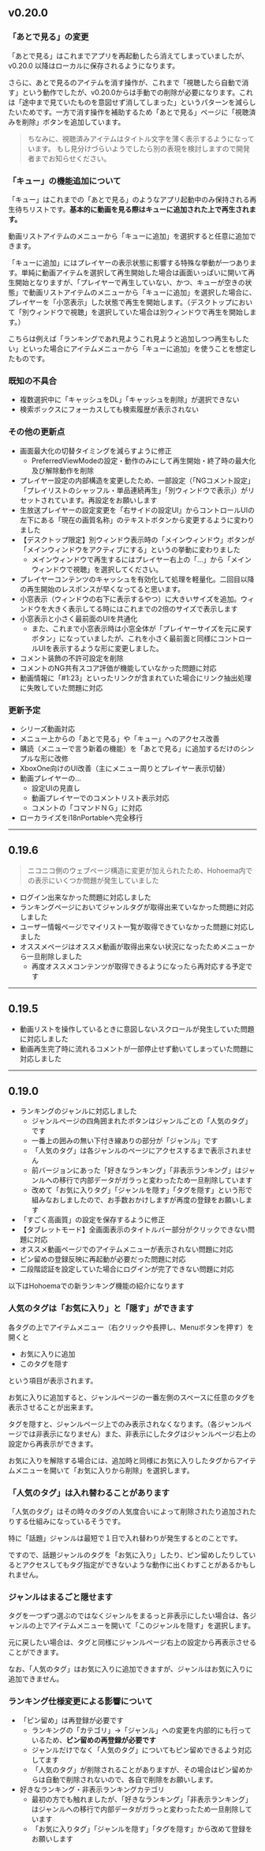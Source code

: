 ﻿## v0.20.0

### 「あとで見る」の変更

「あとで見る」はこれまでアプリを再起動したら消えてしまっていましたが、v0.20.0 以降はローカルに保存されるようになります。

さらに、あとで見るのアイテムを消す操作が、これまで「視聴したら自動で消す」という動作でしたが、v0.20.0からは手動での削除が必要になります。これは「途中まで見ていたものを意図せず消してしまった」というパターンを減らしたいためです。一方で消す操作を補助するため「あとで見る」ページに「視聴済みを削除」ボタンを追加しています。

> ちなみに、視聴済みアイテムはタイトル文字を薄く表示するようになっています。
> もし見分けづらいようでしたら別の表現を検討しますので開発者までお知らせください。

### 「キュー」の機能追加について

「キュー」はこれまでの「あとで見る」のようなアプリ起動中のみ保持される再生待ちリストです。**基本的に動画を見る際はキューに追加された上で再生されます。**

動画リストアイテムのメニューから「キューに追加」を選択すると任意に追加できます。

「キューに追加」にはプレイヤーの表示状態に影響する特殊な挙動が一つあります。単純に動画アイテムを選択して再生開始した場合は画面いっぱいに開いて再生開始となりますが、「プレイヤーで再生していない、かつ、キューが空きの状態」で動画リストアイテムのメニューから「キューに追加」を選択した場合に、プレイヤーを「小窓表示」した状態で再生を開始します。（デスクトップにおいて「別ウィンドウで視聴」を選択していた場合は別ウィンドウで再生を開始します。）

こちらは例えば「ランキングであれ見ようこれ見ようと追加しつつ再生もしたい」といった場合にアイテムメニューから「キューに追加」を使うことを想定したものです。

### 既知の不具合

* 複数選択中に「キャッシュをDL」「キャッシュを削除」が選択できない
* 検索ボックスにフォーカスしても検索履歴が表示されない


### その他の更新点

* 画面最大化の切替タイミングを減らすように修正
  * PreferredViewModeの設定・動作のみにして再生開始・終了時の最大化及び解除動作を削除
* プレイヤー設定の内部構造を変更したため、一部設定（「NGコメント設定」「プレイリストのシャッフル・単品連続再生」「別ウィンドウで表示」）がリセットされています。再設定をお願いします
* 生放送プレイヤーの設定変更を「右サイドの設定UI」からコントロールUIの左下にある「現在の画質名称」のテキストボタンから変更するように変わりました
* 【デスクトップ限定】別ウィンドウ表示時の「メインウィンドウ」ボタンが「メインウィンドウをアクティブにする」というの挙動に変わりました
  * メインウィンドウで再生するにはプレイヤー右上の「…」から「メインウィンドウで視聴」を選択してください。
* プレイヤーコンテンツのキャッシュを有効化して処理を軽量化。二回目以降の再生開始のレスポンスが早くなってると思います。
* 小窓表示（ウィンドウの右下に表示するやつ）に大きいサイズを追加。ウィンドウを大きく表示してる時にはこれまでの2倍のサイズで表示します
* 小窓表示と小さく最前面のUIを共通化
  * また、これまで小窓表示時は小窓全体が「プレイヤーサイズを元に戻すボタン」になっていましたが、これを小さく最前面と同様にコントロールUIを表示するような形に変更しました。
* コメント装飾の不許可設定を削除
* コメントのNG共有スコア評価が機能していなかった問題に対応
* 動画情報に「#1:23」といったリンクが含まれていた場合にリンク抽出処理に失敗していた問題に対応

### 更新予定

* シリーズ動画対応
* メニュー上からの「あとで見る」や「キュー」へのアクセス改善
* 購読（メニューで言う新着の機能）を「あとで見る」に追加するだけのシンプルな形に改修
* XboxOne向けのUI改善（主にメニュー周りとプレイヤー表示切替）
* 動画プレイヤーの…
  * 設定UIの見直し
  * 動画プレイヤーでのコメントリスト表示対応
  * コメントの「コマンドＮＧ」に対応
* ローカライズをi18nPortableへ完全移行

------

## 0.19.6

> ニコニコ側のウェブページ構造に変更が加えられたため、Hohoema内での表示にいくつか問題が発生していました

* ログイン出来なかった問題に対応しました
* ランキングページにおいてジャンルタグが取得出来ていなかった問題に対応しました
* ユーザー情報ページでマイリスト一覧が取得できていなかった問題に対応しました
* オススメページはオススメ動画が取得出来ない状況になったためメニューから一旦削除しました
  * 再度オススメコンテンツが取得できるようになったら再対応する予定です

----

## 0.19.5

* 動画リストを操作しているときに意図しないスクロールが発生していた問題に対応しました
* 動画再生完了時に流れるコメントが一部停止せず動いてしまっていた問題に対応しました

------

## 0.19.0

* ランキングのジャンルに対応しました
  * ジャンルページの四角囲まれたボタンはジャンルごとの「人気のタグ」です
  * 一番上の囲みの無い下付き線ありの部分が「ジャンル」です
  * 「人気のタグ」は各ジャンルのページにアクセスするまで表示されません
  * 前バージョンにあった「好きなランキング」「非表示ランキング」はジャンルへの移行で内部データがガラっと変わったため一旦削除しています
  * 改めて「お気に入りタグ」「ジャンルを隠す」「タグを隠す」という形で組みなおしましたので、お手数おかけしますが再度の登録をお願いします  
* 「すごく高画質」の設定を保存するように修正
* 【タブレットモード】全画面表示のタイトルバー部分がクリックできない問題に対応
* オススメ動画ページでのアイテムメニューが表示されない問題に対応
* ピン留めの登録反映に再起動が必要だった問題に対応
* 二段階認証を設定していた場合にログインが完了できない問題に対応

以下はHohoemaでの新ランキング機能の紹介になります

### 人気のタグは「お気に入り」と「隠す」ができます

各タグの上でアイテムメニュー（右クリックや長押し、Menuボタンを押す）を開くと

* お気に入りに追加
* このタグを隠す

という項目が表示されます。

お気に入りに追加すると、ジャンルページの一番左側のスペースに任意のタグを表示させることが出来ます。

タグを隠すと、ジャンルページ上でのみ表示されなくなります。（各ジャンルページでは非表示になりません）また、非表示にしたタグはジャンルページ右上の設定から再表示ができます。

お気に入りを解除する場合には、追加時と同様にお気に入りしたタグからアイテムメニューを開いて「お気に入りから削除」を選択します。

### 「人気のタグ」は入れ替わることがあります

「人気のタグ」はその時々のタグの人気度合いによって削除されたり追加されたりする仕組みになっているそうです。

特に「話題」ジャンルは最短で１日で入れ替わりが発生するとのことです。

ですので、話題ジャンルのタグを「お気に入り」したり、ピン留めしたりしているとアクセスしてもタグ指定ができないような動作に出くわすことがあるかもしれません。

### ジャンルはまるごと隠せます

タグを一つずつ選ぶのではなくジャンルをまるっと非表示にしたい場合は、各ジャンルの上でアイテムメニューを開いて「このジャンルを隠す」を選択します。

元に戻したい場合は、タグと同様にジャンルページ右上の設定から再表示させることができます。

なお、「人気のタグ」はお気に入りに追加できますが、ジャンルはお気に入りに追加できません。


### ランキング仕様変更による影響について

* 「ピン留め」は再登録が必要です
  * ランキングの「カテゴリ」→「ジャンル」への変更を内部的にも行っているため、**ピン留めの再登録が必要です**
  * ジャンルだけでなく「人気のタグ」についてもピン留めできるよう対応してます
  * 「人気のタグ」が削除されることがありますが、その場合はピン留めからは自動で削除されないので、各自で削除をお願いします。
* 好きなランキング・非表示ランキングカテゴリ
  * 最初の方でも触れましたが、「好きなランキング」「非表示ランキング」はジャンルへの移行で内部データがガラっと変わったため一旦削除しています
  * 「お気に入りタグ」「ジャンルを隠す」「タグを隠す」から改めて登録をお願いします




